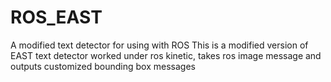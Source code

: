 # ROS_EAST
A modified text detector for using with ROS
This is a modified version of EAST text detector worked under ros kinetic, takes ros image message and outputs customized bounding box messages
